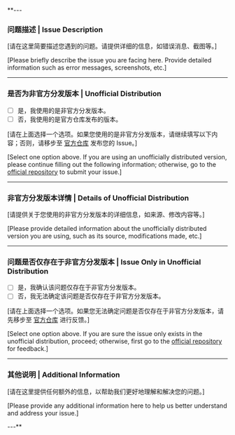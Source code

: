 **---

### 问题描述 | Issue Description

[请在这里简要描述您遇到的问题。请提供详细的信息，如错误消息、截图等。]

[Please briefly describe the issue you are facing here. Provide detailed information such as error messages, screenshots, etc.]

---

### 是否为非官方分发版本 | Unofficial Distribution

- [ ] 是，我使用的是非官方分发版本。
- [ ] 否，我使用的是官方仓库发布的版本。

[请在上面选择一个选项。如果您使用的是非官方分发版本，请继续填写以下内容；否则，请移步至 [官方仓库](https://github.com/crimx/ext-saladict/issues) 发布您的 Issue。]

[Select one option above. If you are using an unofficially distributed version, please continue filling out the following information; otherwise, go to the [official repository](https://github.com/crimx/ext-saladict/issues) to submit your issue.]

---

### 非官方分发版本详情 | Details of Unofficial Distribution

[请提供关于您使用的非官方分发版本的详细信息，如来源、修改内容等。]

[Please provide detailed information about the unofficially distributed version you are using, such as its source, modifications made, etc.]

---

### 问题是否仅存在于非官方分发版本 | Issue Only in Unofficial Distribution

- [ ] 是，我确认该问题仅存在于非官方分发版本。
- [ ] 否，我无法确定该问题是否仅存在于非官方分发版本。

[请在上面选择一个选项。如果您无法确定问题是否仅存在于非官方分发版本，请先移步至 [官方仓库](https://github.com/crimx/ext-saladict/issues) 进行反馈。]

[Select one option above. If you are sure the issue only exists in the unofficial distribution, proceed; otherwise, first go to the [official repository](https://github.com/crimx/ext-saladict/issues) for feedback.]

---

### 其他说明 | Additional Information

[请在这里提供任何额外的信息，以帮助我们更好地理解和解决您的问题。]

[Please provide any additional information here to help us better understand and address your issue.]

---**
